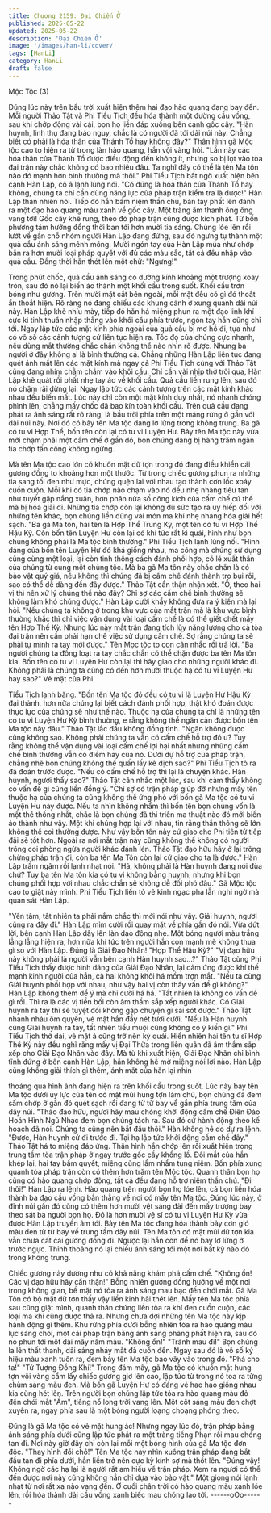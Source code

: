 ```yaml
---
title: Chương 2159: Đại Chiến Ở
published: 2025-05-22
updated: 2025-05-22
description: 'Đại Chiến Ở'
image: '/images/han-li/cover/'
tags: [HanLi]
category: HanLi
draft: false
---
```


Mộc Tộc (3)

Đúng lúc này trên bầu trời xuất hiện thêm hai đạo hào quang
đang bay đến. Mỗi người Thảo Tật và Phi Tiểu Tịch đều hóa
thành một đường cầu vồng, sau khi chớp động vài cái, bọn họ
liền đáp xuống bên cạnh gốc cây.
"Hàn huynh, linh thụ đang báo nguy, chắc là có người đã tới dải
núi này. Chẳng biết có phải là hóa thân của Thánh Tổ hay không
đây?" Thân hình gã Mộc tộc cao to hiện ra từ trong làn hào
quang, hắn vội vàng hỏi.
"Lần này các hóa thân của Thánh Tổ được điều động đến không
ít, nhưng so bị lọt vào tòa đại trận này chắc không có bao nhiêu
đâu. Ta nghĩ đây có thể là tên Ma tôn nào đó mạnh hơn bình
thường mà thôi." Phi Tiểu Tịch bất ngờ xuất hiện bên cạnh Hàn
Lập, cô ả lạnh lùng nói.
"Có đúng là hóa thân của Thánh Tổ hay không, chúng ta chỉ cần
dùng năng lực của pháp trận kiểm tra là được!" Hàn Lập thản
nhiên nói. Tiếp đó hắn bấm niệm thần chú, bàn tay phất lên đánh
ra một đạo hào quang màu xanh về gốc cây.
Một tràng âm thanh ông ông vang tới!
Gốc cây khẽ rung, theo đó pháp trận cũng được kích phát. Từ
bốn phương tám hướng đồng thời ban tới hơn mười tia sáng.
Chúng lóe lên rồi lướt về gần chỗ nhóm người Hàn Lập đang
đứng, sau đó ngưng tụ thành một quả cầu ánh sáng mênh mông.
Mười ngón tay của Hàn Lập múa như chớp bắn ra hơn mười loại
pháp quyết với đủ các màu sắc, tất cả đều nhập vào quả cầu.
Đồng thời hắn thét lên một chữ: "Ngưng!"

Trong phút chốc, quả cầu ánh sáng có đường kính khoảng một
trượng xoay tròn, sau đó nó lại biến ảo thành một khối cầu trong
suốt.
Khối cầu trơn bóng như gương. Trên mười mặt cắt bên ngoài,
mỗi mặt đều có gì đó thoắt ẩn thoắt hiện. Rõ ràng nó đang chiếu
các khung cảnh ở xung quanh dải núi này.
Hàn Lập khẽ nhíu mày, tiếp đó hắn há miệng phun ra một đạo linh
khí cực kì tinh thuần nhập thẳng vào khối cầu phía trước, ngón
tay hắn cũng chỉ tới.
Ngay lập tức các mặt kính phía ngoài của quả cầu bị mơ hồ đi,
tựa như có vô số các cảnh tượng cứ liên tục hiện ra. Tốc đọ của
chúng cực nhanh, nếu dùng mắt thường chắc chắn không thể
nào nhìn rõ được.
Nhưng ba người ở đây không ai là bình thường cả. Chẳng những
Hàn Lập liên tục đang quét ánh mắt lên các mặt kính mà ngay cả
Phi Tiểu Tịch cùng với Thảo Tật cũng đang nhím chằm chằm vào
khối cầu.
Chỉ cần vài nhịp thở trôi qua, Hàn Lập khẽ quát rồi phất nhẹ tay
áo về khối cầu.
Quả cầu liền rung lên, sau đó nó chậm rãi dừng lại.
Ngay lập tức các cảnh tượng trên các mặt kính khác nhau đều
biến mất. Lúc này chỉ còn một mặt kính duy nhất, nó nhanh chóng
phình lên, chẳng mấy chốc đã bao kín toàn khối cầu.
Trên quả cầu đang phát ra ánh sáng rất rõ ràng, là bầu trời phía
trên một mảng rừng ở gần với dải núi này. Nơi đó có bảy tên Ma
tộc đang lơ lửng trong không trung. Ba gã có tu vi Hợp Thể, bốn
tên còn lại có tu vi Luyện Hư.
Bảy tên Ma tộc này vừa mới chạm phải một cấm chế ở gần đó,
bọn chúng đang bị hàng trăm ngàn tia chớp tấn công không
ngừng.

Mà tên Ma tộc cao lớn có khuôn mặt dữ tợn trong đó đang điều
khiển cái gương đồng to khoảng hơn một thước. Từ trong chiếc
gương phun ra những tia sang tối đen như mực, chúng quện lại
với nhau tạo thành cơn lốc xoáy cuồn cuộn. Mỗi khi có tia chớp
nào chạm vào nó đều nhẹ nhàng tiêu tan như tuyết gặp nắng
xuân, hơn phân nửa số công kích của cấm chế cứ thế mà bị hóa
giải đi.
Những tia chớp còn lại không đủ sức tạo ra uy hiếp đối với những
tên khác, bọn chúng liền dùng vài món ma khí nhẹ nhàng hóa giải
hết sạch.
"Ba gã Ma tôn, hai tên là Hợp Thể Trung Kỳ, một tên có tu vi Hợp
Thể Hậu Kỳ. Còn bốn tên Luyện Hư còn lại có khí tức rất kì quái,
hình như bọn chúng không phải là Ma tộc bình thường." Phi Tiểu
Tịch lạnh lùng nối.
"Hình dáng của bốn tên Luyện Hư đó khá giống nhau, ma công
mà chúng sử dụng cũng cùng một loại, lại còn tinh thông cách
đánh phối hợp, có lẽ xuất thân của chúng từ cung một chủng tộc.
Mà ba gã Ma tôn này chắc chắn là có bảo vật quý giá, nếu không
thì chúng đã bị cấm chế đánh thành tro bụi rồi, sao có thể dễ
dàng đến đây được." Thảo Tật cẩn thận nhận xét.
"Ổ, theo hai vị thì nên xử lý chúng thế nào đây? Chỉ sợ các cấm
chế bình thường sẽ không làm khó chúng được." Hàn Lập cười
khẩy không đưa ra ý kiến mà lại hỏi.
"Nếu chúng ta không ở trong khu vực của mắt trận mà là khu vực
bình thường khắc thì chỉ việc vận dụng vài loại cấm chế là có thể
giết chết mấy tên Hợp Thể Kỳ. Nhưng lúc này mắt trận đang tích
lũy năng lượng cho cả tòa đại trận nên cần phải hạn chế việc sử
dụng cấm chế. Sợ rằng chúng ta sẽ phải tự mình ra tay mới
được." Tên Mọc tộc to con cân nhắc rồi trả lời.
"Ba người chúng ta đồng loạt ra tay chắc chắn có thể chặn được
ba tên Ma tôn kia. Bốn tên có tu vi Luyện Hư còn lại thì hãy giao
cho những người khác đi. Không phải là chúng ta cũng có đến
hơn mười thuộc hạ có tu vi Luyện Hư hay sao?" Vẻ mặt của Phi

Tiểu Tịch lạnh băng.
"Bốn tên Ma tộc đó đều có tu vi là Luyện Hư Hậu Kỳ đại thành,
hơn nữa chúng lại biết cách đánh phối hợp, thật khó đoán được
thực lực của chúng sẽ như thế nào. Thuộc hạ của chúng ta chỉ là
những tên có tu vi Luyện Hư Kỳ bình thường, e rằng không thể
ngăn cản được bốn tên Ma tộc này đâu." Thảo Tật lắc đầu không
đồng tình.
"Ngăn không được cũng không sao. Không phải chúng ta vẫn có
cấm chế hỗ trợ đó ư? Tuy rằng không thể vận dụng vài loại cấm
chế lợi hại nhất nhưng những cấm chế bình thường vẫn có điểm
hay của nó. Dưới dự hỗ trợ của pháp trận, chẳng nhẽ bọn chúng
không thể quấn lấy kẻ địch sao?" Phi Tiểu Tịch tỏ ra đã đoán
trước được.
"Nếu có cấm chế hỗ trợ thì lại là chuyện khác. Hàn huynh, ngươi
thấy sao?" Thảo Tật cân nhắc một lúc, sau khi cảm thấy không có
vấn đề gì cũng liền đồng ý.
"Chỉ sợ có trận pháp giúp đỡ nhưng mấy tên thuộc hạ của chúng
ta cũng không thể ứng phó với bốn gã Ma tộc có tu vi Luyện Hư
này được. Nếu ta nhìn không nhầm thì bốn tên bọn chúng vốn là
một thể thống nhất, chắc là bọn chúng đã thi triển ma thuật nào
đó mới biến ảo thành như vậy. Một khi chúng hợp lại với nhau, tin
rằng thần thông sẽ lớn không thể coi thường được. Như vậy bốn
tên này cứ giao cho Phi tiên tử tiếp đãi sẽ tốt hơn. Ngoài ra nơi
mắt trận này cũng không thể không có người trông coi phòng
ngừa người khác đánh lén. Thảo Tật đạo hữu hãy ở lại trông
chừng pháp trận đi, còn ba tên Ma Tôn còn lại cứ giao cho ta là
được." Hàn Lập trầm ngâm rồi lạnh nhạt nói.
"Hả, không phải là Hàn huynh đang nói đùa chứ? Tuy ba tên Ma
tôn kia có tu vi không bằng huynh; nhưng khi bọn chúng phối hợp
với nhau chắc chắn sẽ không dễ đối phó đâu." Gã Mộc tộc cao to
giật nảy mình.
Phi Tiểu Tịch liền tỏ vẻ kinh ngạc pha lẫn nghi ngờ mà quan sát
Hàn Lập.

"Yên tâm, tất nhiên ta phải nắm chắc thì mới nói như vậy. Giải
huynh, ngươi cũng ra đây đi." Hàn Lập mỉm cười rồi quay mặt về
phía gần đó nói.
Vừa dứt lời, bên cạnh Hàn Lập dấy lên làn dao động nhẹ. Một
bóng người màu trắng lẳng lẳng hiện ra, hơn nữa khí tức trên
người hắn con mạnh mẽ không thua gì so với Hàn Lập.
Đúng là Giải Đạo Nhân!
"Hợp Thể Hậu Kỳ?"
"Vị đạo hữu này không phải là người vẫn bên cạnh Hàn huynh
sao...?"
Thảo Tật cùng Phi Tiểu Tích thấy được hình dáng của Giải Đạo
Nhân, lại cảm ứng được khí thế mạnh kinh người của hắn, cả hai
không khỏi há mồm trợn mắt.
"Nếu ta cùng Giải huynh phối hợp với nhau, như vậy hai vị còn
thấy vấn đề gì không?" Hàn Lập không thèm để ý mà chỉ cười há
há.
"Tất nhiên là không có vấn đề gì rồi. Thì ra là các vị tiền bối còn
âm thầm sắp xếp người khác. Có Giải huynh ra tay thì sẽ tuyệt đối
không gặp chuyện gì sai sót được." Thảo Tật nhanh nhảu ôm
quyền, vẻ mặt hắn đầy nét tươi cười.
"Nếu là Hàn huynh cùng Giải huynh ra tay, tất nhiên tiểu muội
cũng không có ý kiến gì." Phí Tiểu Tịch thở dài, vẻ mặt ả cũng trở
nên kỳ quái.
Hiển nhiên hai tên tu sĩ Hợp Thể Kỳ này đều nghĩ rằng mấy vị Đại
Thừa trong liên quân đã âm thầm sắp xếp cho Giải Đạo Nhân vào
đây.
Mà từ khi xuất hiện, Giải Đạo Nhân chỉ bình tĩnh đứng ở bên cạnh
Hàn Lập, hắn không hề mở miệng nói lời nào.
Hàn Lập cũng không giải thích gì thêm, ánh mắt của hắn lại nhìn

thoáng qua hình ảnh đang hiện ra trên khối cầu trong suốt. Lúc
này bảy tên Ma tộc dưới uy lực của tên có mặt mũi hung tợn làm
chủ, bọn chúng đã đem sấm chớp ở gần đó quét sạch rồi đang từ
từ bay về gần phía trung tâm của dãy núi.
"Thảo đạo hữu, ngươi hãy mau chóng khởi động cấm chế Điên
Đảo Hoán Hình Ngũ Nhạc đem bọn chúng tách ra. Sau đó cứ
hành động theo kế hoạch đã nói. Chúng ta cũng nên bắt đầu
thôi." Hàn không hề do dự ra lệnh.
"Được, Hàn huynh cứ đi trước đi. Tại hạ lập tức khởi động cấm
chế đây." Thảo Tật há to miệng đáp ứng. Thân hình hắn chớp lên
rồi xuất hiện trong trung tầm tòa trận pháp ở ngay trước gốc cầy
khổng lồ. Đôi mắt của hắn khép lại, hai tay bấm quyết, miệng
cũng lẩm nhẩm tụng niệm.
Bốn phía xung quanh tòa pháp trận còn có thêm hơn trăm tên
Mộc tộc. Quanh thân bọn họ cũng có hào quang chớp động, tất
cả đều đang hỗ trợ niệm thần chú.
"Đi thôi!"
Hàn Lập ra lệnh. Hào quang trên người bọn họ lóe lên, cả bọn
liền hóa thành ba đạo cầu vồng bắn thẳng về nơi có mấy tên Ma
tộc.
Đúng lúc này, ở đỉnh núi gần đó cũng có thêm hơn mười vệt sáng
đài đến mấy trượng bay theo sát ba người bọn họ.
Đó là hơn mười vệ sĩ có tu vi Luyện Hư Kỳ vừa được Hàn Lập
truyền âm tới.
Bảy tên Ma tộc đang hóa thành bảy cơn gió màu đen từ từ bay về
trung tầm dãy núi.
Tên Ma tôn có mặt mũi dữ tợn kia vẫn chưa cất cái gương đồng
đi. Ngược lại hắn còn để nó bay lơ lửng ở trước ngực. Thỉnh
thoảng nó lại chiếu ánh sáng tới một nơi bất kỳ nào đó trong
không trung.

Chiếc gương này dường như có khả năng khám phá cấm chế.
"Không ổn! Các vị đạo hữu hãy cẩn thận!"
Bỗng nhiên gương đồng hướng về một nơi trong không gian, bề
mặt nó tỏa ra ánh sáng mau bạc đến chói mắt. Gã Ma Tôn có bộ
mặt dữ tợn thấy vậy liền kinh hãi thét lên.
Mấy tên Ma tộc phía sau cũng giật mình, quanh thân chúng liền
tỏa ra khí đen cuồn cuộn, các loại ma khí cũng được thả ra.
Nhưng chưa đợi những tên Ma tộc này kịp hành động gì thêm.
Khu rừng phía dưới bỗng nhiên tỏa ra hào quáng màu lục sáng
chói, một cái pháp trận bằng ánh sáng phảng phất hiện ra, sau đó
nó phun tới một dải mây năm màu.
"Không ổn!"
"Tránh mau đi!"
Bọn chúng la lên thất thanh, dải sáng nháy mắt đã cuốn đến.
Ngay sau đó là vô số ký hiệu màu xanh tuôn ra, đem bảy tên Ma
tộc bao vây vào trong đó.
"Phá cho ta!"
"Tứ Tượng Đồng Khí!"
Trong đám mây, gã Ma tộc có khuôn mặt hung tợn vội vàng cầm
lấy chiếc gương giơ lên cao, lập tức từ trong nó toa ra từng chùm
sáng màu đen.
Mà bốn gã Luyện Hư có đáng vẻ hao hao giống nhau kia cùng hét
lên. Trên người bọn chúng lập tức tỏa ra hào quang màu đỏ đến
chói mắt
"Ầm", tiếng nổ long trời vang lên.
Một cột sáng màu đen chợt xuyên ra, ngay phía sau là một bóng
người loạng choạng phóng theo.

Đúng là gã Ma tộc có vẻ mặt hung ác!
Nhưng ngay lúc đó, trận pháp bằng ánh sáng phía dưới cũng lập
tức phát ra một tràng tiếng Phạn rồi mau chóng tan đi.
Nơi này giờ đây chỉ còn lại mỗi một bóng hình của gã Ma tộc đơn
độc.
"Thay hình đổi chỗ!" Tên Ma tộc này nhìn xuống trận pháp đang
bắt đầu tan đi phía dưới, hắn liền trở nên cực kỳ kính sợ mà thốt
lên.
"Đúng vậy! Không ngờ các hạ lại là người rất am hiểu về trận
pháp. Xem ra ngươi có thể đến được nơi này cũng không hẳn chỉ
dựa vào bảo vật."
Một giọng nói lạnh nhạt từ nơi rất xa nào vang đến. Ở cuối chân
trời có hào quang màu xanh lóe lên, rổi hóa thành dải cầu vồng
xanh biếc mau chóng lao tới.
------oOo------
